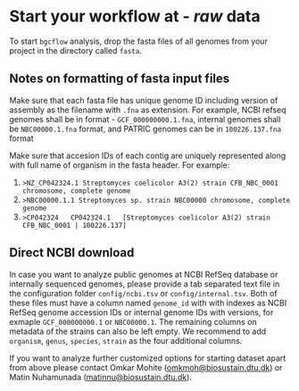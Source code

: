 # Start your workflow at - *raw* data

To start `bgcflow` analysis, drop the fasta files of all genomes from your project in the directory called `fasta`.

## Notes on formatting of fasta input files

Make sure that each fasta file has unique genome ID including version of assembly as the filename with `.fna` as extension. For example, NCBI refseq genomes shall be in format - `GCF_000000000.1.fna`, internal genomes shall be `NBC00000.1.fna` format, and PATRIC genomes can be in `100226.137.fna` format

Make sure that accesion IDs of each contig are uniquely represented along with full name of organism in the fasta header. For example:

1. `>NZ_CP042324.1 Streptomyces coelicolor A3(2) strain CFB_NBC_0001 chromosome, complete genome`
2. `>NBC00000.1.1 Streptomyces sp. strain NBC00000 chromosome, complete genome`
3. `>CP042324   CP042324.1   [Streptomyces coelicolor A3(2) strain CFB_NBC_0001 | 100226.137]`

## Direct NCBI download

In case you want to analyze public genomes at NCBI RefSeq database or internally sequenced genomes, please provide a tab separated text file in the configuration folder `config/ncbi.tsv` or `config/internal.tsv`. Both of these files must have a column named `genome_id` with with indexes as NCBI RefSeq genome accession IDs or internal genome IDs with versions, for exmaple `GCF_000000000.1` or `NBC00000.1`. The remaining columns on metadata of the strains can also be left empty. We recommend to add `organism`, `genus`, `species`, `strain` as the four additional columns.

If you want to analyze further customized options for starting dataset apart from above please contact Omkar Mohite (omkmoh@biosustain.dtu.dk) or Matin Nuhamunada (matinnu@biosustain.dtu.dk).
